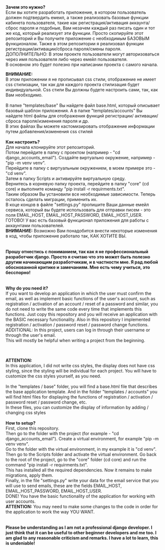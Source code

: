 <b>Зачем это нужно?</b>
<br>
        Если вы хотите разработать приложение, в котором пользователь должен подтвердить емеил, а также реализовать базовые функции кабинета пользователя, такие как регистрация/активация аккаунта/сброс пароля и подобные, Вам незачем каждый раз писать один и тот же код, 
который реализует эти функции. Просто скопируйте этот репозиторий и Вы получите приложение с необходимым БАЗОВЫМ функционалом.
Также в этом репозитории я реализовал функции регистрации/активации/сброса пароля/смены пароля.
<br>
ДОПОЛНИТЕЛЬНО: В этом проекте пользователи могут авторизоваться через имя пользователя либо через емейл пользователя.
<br>
В основном это будет полезно при написании проекта с самого начала.
<br>

<b>ВНИМАНИЕ:</b>
<br>
В этом приложении я не прописывал css стили, отображение не имеет css стилизации, так как для каждого проекта стилизация будет индивидуальной. 
Css стили Вы должны будете настроить сами, так, как Вам необходимо.
<br>
<br>
        В папке "templates/base" Вы найдете файл base.html, который описывает базовый шаблон  приложения.
А в папке "templates/accounts" Вы найдете html файлы для отображения функций регистрации/ активации/сброса пароля/изменения пароля и др.
<br>
В этих файлах Вы можете кастомизировать отображение информации путем добавления/изменения css стилей
<br>
<br>
<b>Как настроить?</b>
<br>
Для начала клонируйте этот репозиторий.
<br>
Потом перейдите в папку с проектом (например - "cd django_accounts_email"). Создайте виртуально окружение, например - "pip -m venv venv".
<br>
Перейдите в папку с виртуальным окружением, в моем примере это - "cd venv".
<br>
Затем в папку Scripts и активируйте виртуальную среду.
<br>
Вернитесь в корневую папку проекта, перейдите в папку "core" (cd core) и выполните команду "pip install -r requirments.txt".
<br>
Таким образом Вы установили все необходимые зависимости.
Теперь осталось сделать миграции, применить их.
<br>
В коце концов в файле "settings.py" пропишите Ваши данные емейл сервиса, который вы будете использовать для отправки писем - это поля EMAIL_HOST, EMAIL_HOST_PASSWORD,
EMAIL_HOST_USER.
<br>
ГОТОВО! У вас есть базовый функционал приложения для работы с аккаунтами пользователей.
<br>
<b>ВНИМАНИЕ:</b>
Возможно Вам понадобится внести некоторые изменения в код, чтобы приложение работало так, КАК ХОТИТЕ ВЫ.
<br>
<br>
<br>
<b>
Прошу отнестись с пониманием, так как я не профессиональный разработчик django. Просто я считаю что это может быть полезно другим начинающим разработчикам, и в частности мне. Я рад любой обоснованной критике и замечаниям. Мне есть чему учиться, это бесспорно!
</b>
<br>
<br>
<br>
<b>Why do you need it?</b>
<br>
If you want to develop an application in which the user must confirm the email, 
as well as implement basic functions of the user's account, such as registration / activation of an account / reset of a password 
and similar, you do not need to write the same code every time that implements this functions. 
Just copy this repository and you will receive an application with the BASIC necessary functionality.
Also in this repository I implemented registration / activation / password reset / password change functions.
<br>
ADDITIONAL: In this project, users can log in through their username or through the user's email.
<br>
This will mostly be helpful when writing a project from the beginning.

<br>
<br>
<b>ATTENTION:</b>
<br>
In this application, I did not write css styles, the display does not have css styling, since the styling will be individual for each project. 
You will have to customize the css styles yourself, as you need.
<br>
<br>
In the "templates / base" folder, you will find a base.html file that describes the base application template.
And in the folder "templates / accounts" you will find html files for displaying the functions of registration / activation / password reset / password change, etc.
<br>
In these files, you can customize the display of information by adding / changing css styles
<br>
<br>
<b>How to setup?</b>
<br>
First, clone this repository.
<br>
Then go to the folder with the project (for example - "cd django_accounts_email"). Create a virtual environment, for example "pip -m venv venv".
<br>
Go to the folder with the virtual environment, in my example it is "cd venv".
<br>
Then go to the Scripts folder and activate the virtual environment. Go back to the root of the project, go to the "core" folder (cd core) and run the command "pip install -r requirments.txt".
<br>
This has installed all the required dependencies.
Now it remains to make migrations, apply them.
<br>
Finally, in the file "settings.py" write your data for the email service that you will use to send emails, these are the fields EMAIL_HOST, EMAIL_HOST_PASSWORD,
EMAIL_HOST_USER.
<br>
DONE! You have the basic functionality of the application for working with user accounts.
<br>
<b>ATTENTION:</b>
You may need to make some changes to the code in order for the application to work the way YOU WANT.
<br>
<br>
<br>
<b>
Please be understanding as I am not a professional django developer. I just think that it can be useful to other beginner developers and me too. I am glad to any reasonable criticism and remarks. I have a lot to learn, this is undeniable!
</b>
